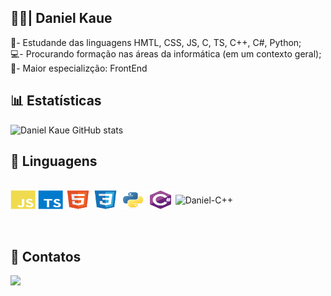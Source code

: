##  🧑‍💻| Daniel Kaue

📖- Estudande das linguagens HMTL, CSS, JS, C, TS, C++, C#, Python;
<br>
💻- Procurando formação nas áreas da informática (em um contexto geral);
<br>
🚪- Maior especializção: FrontEnd

## 📊 Estatísticas

![Daniel Kaue GitHub stats](https://github-readme-stats.vercel.app/api?username=anuraghazra&show_icons=true)

## 📱 Linguagens

<div style="display: inline_block"><br>
  <img align="center" alt="Daniel-Js" height="30" width="40" src="https://raw.githubusercontent.com/devicons/devicon/master/icons/javascript/javascript-plain.svg">
  <img align="center" alt="Daniel-Ts" height="30" width="40" src="https://raw.githubusercontent.com/devicons/devicon/master/icons/typescript/typescript-plain.svg">
  <img align="center" alt="Daniel-HTML" height="30" width="40" src="https://raw.githubusercontent.com/devicons/devicon/master/icons/html5/html5-original.svg">
  <img align="center" alt="Daniel-CSS" height="30" width="40" src="https://raw.githubusercontent.com/devicons/devicon/master/icons/css3/css3-original.svg">
  <img align="center" alt="Daniel-Python" height="30" width="40" src="https://raw.githubusercontent.com/devicons/devicon/master/icons/python/python-original.svg">
  <img align="center" alt="Daniel-Csharp" height="30" width="40" src="https://raw.githubusercontent.com/devicons/devicon/master/icons/csharp/csharp-original.svg">
 <img align="center" alt="Daniel-C++" height="30" width="40" <img src="https://cdn.jsdelivr.net/gh/devicons/devicon@latest/icons/cplusplus/cplusplus-original.svg" >

</div>
<br>
<br>
<div> 

## 💬 Contatos

<!-- Fora do ar - temporario: <a href="#" target="_blank">Fora do ar - Temporario<img src="https://img.shields.io/badge/-Instagram-%23E4405F?style=for-the-badge&logo=instagram&logoColor=white" target="_blank"></a> -->
  <a href = "mailto:danielkaue435@gmail.com"><img src="https://img.shields.io/badge/-Gmail-%23333?style=for-the-badge&logo=gmail&logoColor=white" target="_blank"></a>
  
</div>

